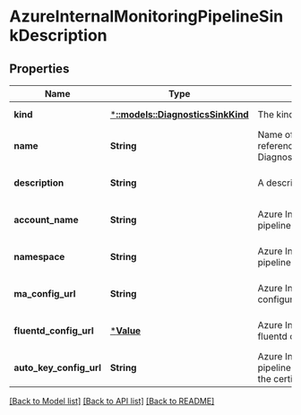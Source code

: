 # AzureInternalMonitoringPipelineSinkDescription

## Properties
Name | Type | Description | Notes
------------ | ------------- | ------------- | -------------
**kind** | [***::models::DiagnosticsSinkKind**](DiagnosticsSinkKind.md) | The kind of DiagnosticsSink. | [default to null]
**name** | **String** | Name of the sink. This value is referenced by DiagnosticsReferenceDescription | [optional] [default to null]
**description** | **String** | A description of the sink. | [optional] [default to null]
**account_name** | **String** | Azure Internal monitoring pipeline account. | [optional] [default to null]
**namespace** | **String** | Azure Internal monitoring pipeline account namespace. | [optional] [default to null]
**ma_config_url** | **String** | Azure Internal monitoring agent configuration. | [optional] [default to null]
**fluentd_config_url** | [***Value**](Value.md) | Azure Internal monitoring agent fluentd configuration. | [optional] [default to null]
**auto_key_config_url** | **String** | Azure Internal monitoring pipeline autokey associated with the certificate. | [optional] [default to null]

[[Back to Model list]](../README.md#documentation-for-models) [[Back to API list]](../README.md#documentation-for-api-endpoints) [[Back to README]](../README.md)


